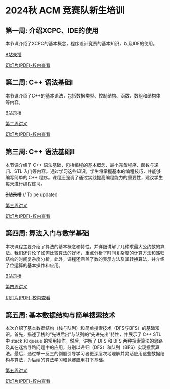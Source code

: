 # 2024秋 ACM 竞赛队新生培训 

## 第一周: 介绍XCPC、IDE的使用 <Badge type="tip" text="@天目湖B8-119 Sep 22 19:00-20:00" />

本节课介绍了XCPC的基本概念，程序设计竞赛的基本知识，以及IDE的使用。

[B站录播](https://www.bilibili.com/video/BV153sQe9EFb)

[幻灯片(PDF)-校内查看](https://pan.nuaa.edu.cn/share/9172463a57437ac2b29e63b87b)

## 第二周: C++ 语法基础Ⅰ <Badge type="tip" text="@天目湖B8-119 Sep 26 19:00-20:00" />

本节课介绍了C++的基本语法，包括数据类型、控制结构、函数、数组和结构体等内容。

[B站录播](https://www.bilibili.com/video/BV1e7xEeeERp)

[第二周讲义](./week2/)

[幻灯片(PDF)-校内查看](https://pan.nuaa.edu.cn/share/45fb681c82f4159a7851616ce2)


## 第三周: C++ 语法基础Ⅱ <Badge type="tip" text="@天目湖B8-119 Oct 12 19:00-20:00" />

本节课介绍了 C++ 语法基础，包括编程的基本概念、最小完备程序、函数与递归、STL 入门等内容。通过学习这些知识，学生将掌握基本的编程技巧，并能够编写简单的 C++ 程序。课程还强调了通过实践提高编程能力的重要性，建议学生每天进行编程练习。

~~B站录播~~ // To be updated

[第三周讲义](./week3/)

[幻灯片(PDF)-校内查看](https://pan.nuaa.edu.cn/share/29ded6b0258e074e54a27d13b7)

## 第四周: 算法入门与数学基础 <Badge type="tip" text="@天目湖T1304 Oct 18 19:00-20:00" />

本次课程主要介绍了算法的基本概念和特性，并详细讲解了几种求最大公约数的算法。我们还讨论了如何比较算法的好坏，重点分析了时间复杂度的计算方法和递归结构的时间复杂度分析。此外，课程还涵盖了数的表示方法及其转换算法，并介绍了位运算的基本操作和应用。

[B站录播](https://www.bilibili.com/video/BV16GCoYVEdr)

[第四周讲义](./week4/)

[幻灯片(PDF)-校内查看](https://pan.nuaa.edu.cn/share/53d1e26e4ff7cc7cafd885f772)

## 第五周: 基本数据结构与简单搜索技术 <Badge type="tip" text="@Online Oct 26 19:00-20:00" />

本次介绍了基本数据结构（栈与队列）和简单搜索技术（DFS与BFS）的基础知识。首先，描述了栈的“先进后出”与队列的“先进先出”特性，并展示了 C++ STL 中 stack 和 queue 的常用操作。然后，讲解了 DFS 和 BFS 两种搜索算法的思路及其在迷宫寻路问题中的应用，分别以递归（DFS）和队列（BFS）实现搜索算法。最后，通过举一反三的例题引导学习者更深层次地理解并灵活应用这些数据结构与算法，为后续的算法学习和竞赛应用打下基础。

[第五周讲义](./week5/)

[幻灯片(PDF)-校内查看](./week5/slide.pdf)